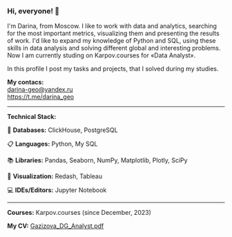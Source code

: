 ### Hi, everyone! 👋

<!--
**darina6688/darina6688** is a ✨ _special_ ✨ repository because its `README.md` (this file) appears on your GitHub profile.

Here are some ideas to get you started:

- 🔭 I’m currently working on ...
- 🌱 I’m currently learning ...
- 👯 I’m looking to collaborate on ...
- 🤔 I’m looking for help with ...
- 💬 Ask me about ...
- 📫 How to reach me: ...
- 😄 Pronouns: ...
- ⚡ Fun fact: ...
-->


I'm Darina, from Moscow.
I like to work with data and analytics, searching for the most important metrics, visualizing them and presenting the results of work.
I'd like to expand my knowledge of Python and SQL, using these skills in data analysis and solving different global and interesting problems.
Now I am currently studing on Karpov.courses for «Data Analyst».

In this profile I post my tasks and projects, that I solved during my studies.

**My contacs:**   
darina-geo@yandex.ru  
https://t.me/darina_geo 
            
__________            

                           
**Technical Stack:**   

💾 **Databases:** ClickHouse, PostgreSQL

📋 **Languages:** Python, My SQL

📚 **Libraries:** 
Pandas, Seaborn, NumPy, Matplotlib,  Plotly, SciPy

🎨 **Visualization:** 
Redash, Tableau

💻 **IDEs/Editors:** 
Jupyter Notebook
_____________

**Courses:** Karpov.courses (since December, 2023)

**My CV:**  [Gazizova_DG_Analyst.pdf](https://github.com/darina6688/About-Me/files/14646500/Gazizova_DG_Analyst.pdf)  

